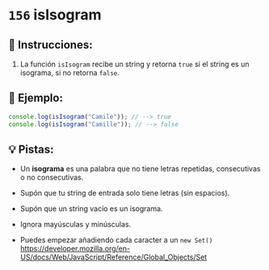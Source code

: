 # `156` isIsogram

## 📝 Instrucciones:

1. La función `isIsogram` recibe un string y retorna `true` si el string es un isograma, si no retorna `false`.

## 📎 Ejemplo:

```js
console.log(isIsogram("Camile")); // --> true
console.log(isIsogram("Camille")); // --> false
```

## 💡 Pistas:

+ Un **isograma** es una palabra que no tiene letras repetidas, consecutivas o no consecutivas.

+ Supón que tu string de entrada solo tiene letras (sin espacios).

+ Supón que un string vacío es un isograma.

+ Ignora mayúsculas y minúsculas.

+ Puedes empezar añadiendo cada caracter a un `new Set()` https://developer.mozilla.org/en-US/docs/Web/JavaScript/Reference/Global_Objects/Set
